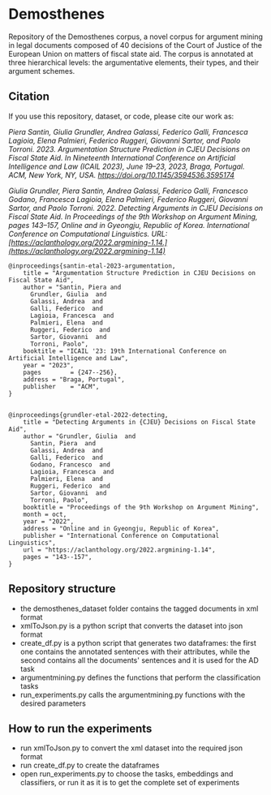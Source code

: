 # Demosthenes

Repository of the Demosthenes corpus, a novel corpus for argument mining in legal documents composed of 40 decisions of the Court of Justice of the European Union on matters of fiscal state aid.
The corpus is annotated at three hierarchical levels: the argumentative elements, their types, and their argument schemes.


## Citation

If you use this repository, dataset, or code, please cite our work as:

*Piera Santin, Giulia Grundler, Andrea Galassi, Federico Galli, Francesca Lagioia, Elena Palmieri, Federico Ruggeri, Giovanni Sartor, and Paolo Torroni.
2023. Argumentation Structure Prediction in CJEU Decisions on Fiscal State
Aid. In Nineteenth International Conference on Artificial Intelligence and Law
(ICAIL 2023), June 19–23, 2023, Braga, Portugal. ACM, New York, NY, USA. https://doi.org/10.1145/3594536.3595174*

*Giulia Grundler, Piera Santin, Andrea Galassi, Federico Galli, Francesco Godano, Francesca Lagioia, Elena Palmieri, Federico Ruggeri, Giovanni Sartor, and Paolo Torroni. 2022. Detecting Arguments in CJEU Decisions on Fiscal State Aid. In Proceedings of the 9th Workshop on Argument Mining, pages 143–157, Online and in Gyeongju, Republic of Korea. International Conference on Computational Linguistics. URL: [https://aclanthology.org/2022.argmining-1.14.](https://aclanthology.org/2022.argmining-1.14)*

```
@inproceedings{santin-etal-2023-argumentation,
    title = "Argumentation Structure Prediction in CJEU Decisions on Fiscal State Aid",
    author = "Santin, Piera and
      Grundler, Giulia  and
      Galassi, Andrea  and
      Galli, Federico  and
      Lagioia, Francesca  and
      Palmieri, Elena  and
      Ruggeri, Federico  and
      Sartor, Giovanni  and
      Torroni, Paolo",
    booktitle = "ICAIL '23: 19th International Conference on Artificial Intelligence and Law",
    year = "2023",
    pages        = {247--256},
    address = "Braga, Portugal",
    publisher    = "ACM",
}


@inproceedings{grundler-etal-2022-detecting,
    title = "Detecting Arguments in {CJEU} Decisions on Fiscal State Aid",
    author = "Grundler, Giulia  and
      Santin, Piera  and
      Galassi, Andrea  and
      Galli, Federico  and
      Godano, Francesco  and
      Lagioia, Francesca  and
      Palmieri, Elena  and
      Ruggeri, Federico  and
      Sartor, Giovanni  and
      Torroni, Paolo",
    booktitle = "Proceedings of the 9th Workshop on Argument Mining",
    month = oct,
    year = "2022",
    address = "Online and in Gyeongju, Republic of Korea",
    publisher = "International Conference on Computational Linguistics",
    url = "https://aclanthology.org/2022.argmining-1.14",
    pages = "143--157",
}
```


## Repository structure

* the demosthenes_dataset folder contains the tagged documents in xml format
* xmlToJson.py is a python script that converts the dataset into json format
* create_df.py is a python script that generates two dataframes: the first one contains the annotated sentences with their attributes, while the second contains all the documents' sentences and it is used for the AD task
* argumentmining.py defines the functions that perform the classification tasks
* run_experiments.py calls the argumentmining.py functions with the desired parameters


## How to run the experiments

* run xmlToJson.py to convert the xml dataset into the required json format
* run create_df.py to create the dataframes
* open run_experiments.py to choose the tasks, embeddings and classifiers, or run it as it is to get the complete set of experiments
